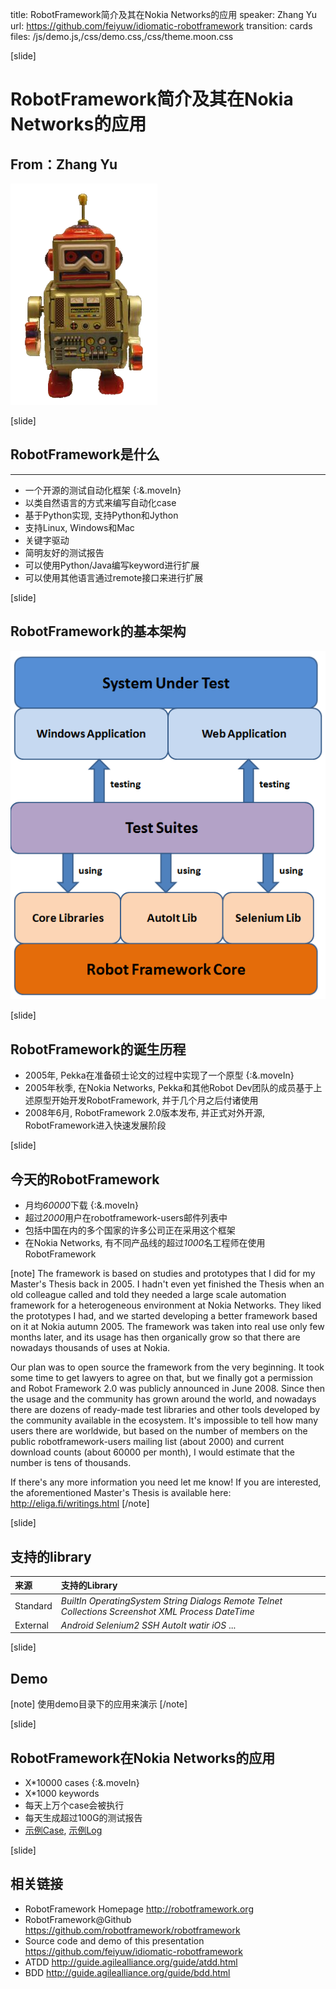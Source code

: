 title: RobotFramework简介及其在Nokia Networks的应用
speaker: Zhang Yu
url: https://github.com/feiyuw/idiomatic-robotframework
transition: cards
files: /js/demo.js,/css/demo.css,/css/theme.moon.css

[slide]

# RobotFramework简介及其在Nokia Networks的应用
## From：Zhang Yu

![RobotFramework](/img/robotframework.png "RobotFramework")

[slide]

## RobotFramework是什么
----
* 一个开源的测试自动化框架 {:&.moveIn}
* 以类自然语言的方式来编写自动化case
* 基于Python实现, 支持Python和Jython
* 支持Linux, Windows和Mac
* 关键字驱动
* 简明友好的测试报告
* 可以使用Python/Java编写keyword进行扩展
* 可以使用其他语言通过remote接口来进行扩展

[slide]

## RobotFramework的基本架构

![RobotFramework Architecture](/img/robotframework_arch.png "RobotFramework Architecture")

[slide]

## RobotFramework的诞生历程

* 2005年, Pekka在准备硕士论文的过程中实现了一个原型 {:&.moveIn}
* 2005年秋季, 在Nokia Networks, Pekka和其他Robot Dev团队的成员基于上述原型开始开发RobotFramework, 并于几个月之后付诸使用
* 2008年6月, RobotFramework 2.0版本发布, 并正式对外开源, RobotFramework进入快速发展阶段

[slide]

## 今天的RobotFramework

* 月均*60000*下载 {:&.moveIn}
* 超过*2000*用户在robotframework-users邮件列表中
* 包括中国在内的多个国家的许多公司正在采用这个框架
* 在Nokia Networks, 有不同产品线的超过*1000*名工程师在使用RobotFramework

[note]
The framework is based on studies and prototypes that I did for my
Master's Thesis back in 2005. I hadn't even yet finished the Thesis
when an old colleague called and told they needed a large scale
automation framework for a heterogeneous environment at Nokia
Networks. They liked the prototypes I had, and we started developing a
better framework based on it at Nokia autumn 2005. The framework was
taken into real use only few months later, and its usage has then
organically grow so that there are nowadays thousands of uses at
Nokia.

Our plan was to open source the framework from the very beginning. It
took some time to get lawyers to agree on that, but we finally got a
permission and Robot Framework 2.0 was publicly announced in June
2008. Since then the usage and the community has grown around the
world, and nowadays there are dozens of ready-made test libraries and
other tools developed by the community available in the ecosystem.
It's impossible to tell how many users there are worldwide, but based
on the number of members on the public robotframework-users mailing
list (about 2000) and current download counts (about 60000 per month),
I would estimate that the number is tens of thousands.

If there's any more information you need let me know! If you are
interested, the aforementioned Master's Thesis is available here:
http://eliga.fi/writings.html
[/note]

[slide]

## 支持的library

  来源  | 支持的Library
:--------|:-------------
Standard | *BuiltIn* *OperatingSystem* *String* *Dialogs* *Remote* *Telnet* *Collections* *Screenshot* *XML* *Process* *DateTime*
External | *Android* *Selenium2* *SSH* *AutoIt* *watir* *iOS* ...

[slide]

## Demo

[note]
使用demo目录下的应用来演示
[/note]

[slide]

## RobotFramework在Nokia Networks的应用

* X*10000 cases {:&.moveIn}
* X*1000 keywords
* 每天上万个case会被执行
* 每天生成超过100G的测试报告
* [示例Case](http://10.56.117.81/IPA_TRUNK/TestCase/DATest/DC/FMA/Alarm/B01927_FUT_012_TA_all_active_star_alarms_should_be_uploaded_to_OMS_successfully_by_total_type.html), [示例Log](http://10.56.117.81/archiver2/10_56_117_81/tep-ci2/Worker-il-BCN173-FPC51/Archive_1284.zip!/logs/robot_logs/10.68.156.78_log.html)

[slide]

## 相关链接

* RobotFramework Homepage   http://robotframework.org
* RobotFramework@Github     https://github.com/robotframework/robotframework
* Source code and demo of this presentation      https://github.com/feiyuw/idiomatic-robotframework
* ATDD                      http://guide.agilealliance.org/guide/atdd.html
* BDD                       http://guide.agilealliance.org/guide/bdd.html
